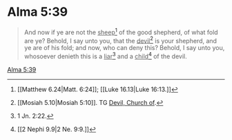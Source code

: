 # Alma 5:39

> And now if ye are not the <u>sheep</u>[^a] of the good shepherd, of what fold are ye? Behold, I say unto you, that the <u>devil</u>[^b] is your shepherd, and ye are of his fold; and now, who can deny this? Behold, I say unto you, whosoever denieth this is a <u>liar</u>[^c] and a <u>child</u>[^d] of the devil.

[Alma 5:39](https://www.churchofjesuschrist.org/study/scriptures/bofm/alma/5?lang=eng&id=p39#p39)


[^a]: [[Matthew 6.24|Matt. 6:24]]; [[Luke 16.13|Luke 16:13.]]
[^b]: [[Mosiah 5.10|Mosiah 5:10]]. TG [Devil, Church of](https://www.churchofjesuschrist.org/study/scriptures/tg/devil-church-of?lang=eng).
[^c]: 1 Jn. 2:22.
[^d]: [[2 Nephi 9.9|2 Ne. 9:9.]]
